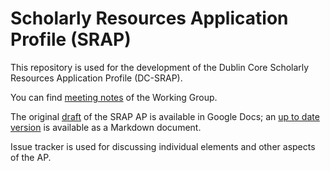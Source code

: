 # Scholarly Resources Application Profile (SRAP)

This repository is used for the development of the Dublin Core Scholarly
Resources Application Profile (DC-SRAP).

You can find [meeting notes](meetings/) of the Working Group.

The original [draft](https://docs.google.com/document/d/1t8y_3fNrf1rATlYohB6LhPPgr7Ltt3e2/edit) of the SRAP AP is available in Google Docs; an [up to date version](https://github.com/dcmi/dc-srap/blob/main/profile/srap-profile.md) is available as a Markdown document.

Issue tracker is used for discussing individual elements and other aspects of the AP.

